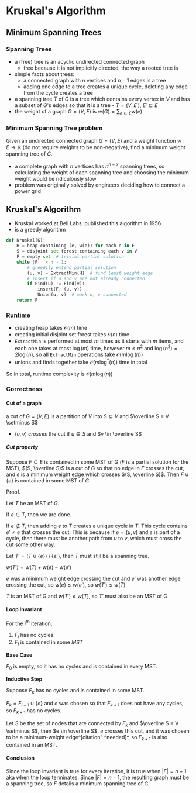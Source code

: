 # Kruskal's Algorithm

## Minimum Spanning Trees

### Spanning Trees

- a (free) tree is an acyclic undirected connected graph
  - free because it is not implicitly directed, the way a rooted tree is
- simple facts about trees:
  - a connected graph with $n$ vertices and $n-1$ edges is a tree
  - adding one edge to a tree creates a unique cycle, deleting any edge from the cycle creates a tree
- a spanning tree $T$ of $G$ is a tree which contains every vertex in $V$ and has a subset of $G$'s edges so that it is a tree - $T = (V, E')$, $E' \subseteq E$
- the weight of a graph $G = (V, E)$ is $w(G) = \displaystyle \sum_{e \in E} w(e)$

### Minimum Spanning Tree problem

Given an undirected connected graph $G = (V, E)$ and a weight function $w : E \to \mathbb R$ (do not require weights to be non-negative), find a minimum weight spanning tree of $G$.

- a complete graph with $n$ vertices has $n^{n-2}$ spanning trees, so calculating the weight of each spanning tree and choosing the minimum weight would be ridiculously slow
- problem was originally solved by engineers deciding how to connect a power grid

## Kruskal's Algorithm

- Kruskal worked at Bell Labs, published this algorithm in 1956
- is a greedy algorithm

```python
def Kruskal(G):
    H = heap containing (e, w(e)) for each e in E
    S = disjoint set forest containing each v in V
    F = empty set  # trivial partial solution
    while |F|  < n - 1:
        # greedily extend partial solution
        (u, v) = ExtractMin(H)  # find least weight edge
        # insert if u and v are not already connected
        if Find(u) != Find(v):
	        insert(F, (u, v))
            Union(u, v)  # mark u, v connected
    return F
```

### Runtime

- creating heap takes $\mathcal O(m)$ time
- creating initial disjoint set forest takes $\mathcal O(n)$ time
- `ExtractMin` is performed at most $m$ times as it starts with $m$ items, and each one takes at most $\log(m)$ time, however $m \leq n^2$ and $\log(n^2) = 2\log(n)$, so all `ExtractMin` operations take $\mathcal O(m \log(n))$
- unions and finds together take $\mathcal O(m \log^*(n))$ time in total

So in total, runtime complexity is $\mathcal O(m \log(n))$

### Correctness

#### Cut of a graph

a cut of $G = (V, E)$ is a partition of $V$ into $S \subseteq V$ and $\overline S = V \setminus S$

- $(u, v)$ *crosses* the cut if $u \in S$ and $v \in \overline S$

##### Cut property

Suppose $F \subseteq E$ is contained in some MST of $G$ ($F$ is a partial solution for the MST), $(S, \overline S)$ is a cut of $G$ so that no edge in $F$ crosses the cut, and $e$ is a minimum weight edge which crosses $(S, \overline S)$. Then $F \cup \{e\}$ is contained in some MST of $G$.

Proof.

Let $T$ be an MST of $G$.

If $e \in T$, then we are done.

If $e \notin T$, then adding $e$ to $T$ creates a unique cycle in $T$. This cycle contains $e' \neq e$ that crosses the cut. This is because if $e = (u, v)$ and $e$ is part of a cycle, then there must be another path from $u$ to $v$, which must cross the cut some other way.

Let $T' = (T \cup \{e\}) \setminus \{e' \}$, then $T$ must still be a spanning tree.

$w(T') = w(T) + w(e) - w(e')$

$e$ was a minimum weight edge crossing the cut and $e'$ was another edge crossing the cut, so $w(e) \leq w(e')$, so $w(T') \leq w(T)$

$T$ is an MST of G and $w(T') \leq w(T)$, so $T'$ must also be an MST of G

#### Loop Invariant

For the $i^\text{th}$ iteration,

1. $F_i$ has no cycles
2. $F_i$ is contained in some $MST$

**Base Case**

$F_0$ is empty, so it has no cycles and is contained in every MST.

**Inductive Step**

Suppose $F_k$ has no cycles and is contained in some MST.

$F_k = F_{i+1} \cup \{e\}$ and $e$ was chosen so that $F_{k+1}$ does not have any cycles, so $F_{k+1}$ has no cycles.

Let $S$  be the set of nodes that are connected by $F_k$ and $\overline S = V \setminus S$, then $e \in \overline S$. $e$ crosses this cut, and it was chosen to be a minimum-weight edge^[citation^ ^needed]^, so $F_{k+1}$ is also contained in an MST.

#### Conclusion

Since the loop invariant is true for every iteration, it is true when $\vert F\vert  = n - 1$ aka when the loop terminates. Since $\vert F\vert  = n - 1$, the resulting graph must be a spanning tree, so $F$ details a minimum spanning tree of $G$.

